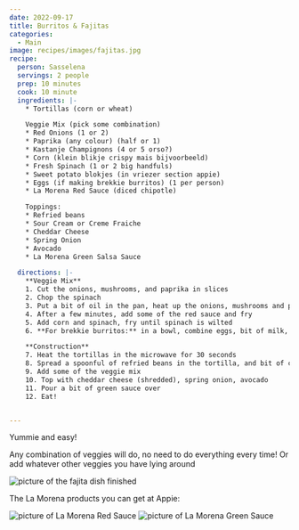 ```yaml
---
date: 2022-09-17
title: Burritos & Fajitas
categories:
  - Main
image: recipes/images/fajitas.jpg
recipe:
  person: Sasselena
  servings: 2 people
  prep: 10 minutes
  cook: 10 minute
  ingredients: |-
    * Tortillas (corn or wheat)

    Veggie Mix (pick some combination)
    * Red Onions (1 or 2)
    * Paprika (any colour) (half or 1)
    * Kastanje Champignons (4 or 5 orso?)
    * Corn (klein blikje crispy mais bijvoorbeeld)
    * Fresh Spinach (1 or 2 big handfuls)
    * Sweet potato blokjes (in vriezer section appie)
    * Eggs (if making brekkie burritos) (1 per person)
    * La Morena Red Sauce (diced chipotle)

    Toppings:
    * Refried beans
    * Sour Cream or Creme Fraiche
    * Cheddar Cheese
    * Spring Onion
    * Avocado
    * La Morena Green Salsa Sauce

  directions: |-
    **Veggie Mix**
    1. Cut the onions, mushrooms, and paprika in slices
    2. Chop the spinach
    3. Put a bit of oil in the pan, heat up the onions, mushrooms and paprika, sweet potato
    4. After a few minutes, add some of the red sauce and fry
    5. Add corn and spinach, fry until spinach is wilted
    6. **For brekkie burritos:** in a bowl, combine eggs, bit of milk, bit of red sauce, add to the veggies and fry up like scrambled eggs

    **Construction**
    7. Heat the tortillas in the microwave for 30 seconds
    8. Spread a spoonful of refried beans in the tortilla, and bit of creme fraische/sour cream
    9. Add some of the veggie mix
    10. Top with cheddar cheese (shredded), spring onion, avocado
    11. Pour a bit of green sauce over
    12. Eat!


---
```


Yummie and easy!

Any combination of veggies will do, no need to do everything every time! Or add whatever other veggies you have lying around

![picture of the fajita dish finished]({{site.baseurl}}/recipes/images/fajitas.jpg)

The La Morena products you can get at Appie:


![picture of La Morena Red Sauce]({{site.baseurl}}/recipes/images/redsauce.jpeg)
![picture of La Morena Green Sauce]({{site.baseurl}}/recipes/images/greensauce.jpeg)

